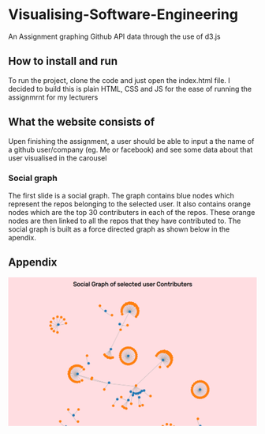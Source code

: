 # Visualising-Software-Engineering
An Assignment graphing Github API data through the use of d3.js

## How to install and run
To run the project, clone the code and just open the index.html file.
I decided to build this is plain HTML, CSS and JS for the ease of running the assignmrnt for my lecturers

## What the website consists of
Upen finishing the assignment, a user should be able to input a the name of a github user/company (eg. Me or facebook) and see some data about that user visualised in the carousel

### Social graph
The first slide is a social graph. The graph contains blue nodes which represent the repos belonging to the selected user. It also contains orange nodes which are the top 30 contributers in each of the repos. These orange nodes are then linked to all the repos that they have contributed to. The social graph is built as a force directed graph as shown below in the apendix.


## Appendix

![Social Graph](/assets/social%20graph2.png?raw=true "Contributers of the User MunGells repos")
